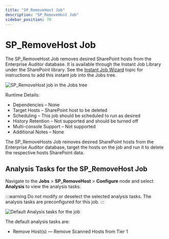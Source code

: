 ```yaml
---
title: "SP_RemoveHost Job"
description: "SP_RemoveHost Job"
sidebar_position: 70
---
```


# SP_RemoveHost Job

The SP_RemoveHost Job removes desired SharePoint hosts from the Enterprise Auditor database. It is
available through the Instant Job Library under the SharePoint library. See the
[Instant Job Wizard](/docs/accessanalyzer/11.6/admin/jobs/instantjobs/overview.md)
topic for instructions to add this instant job into the Jobs tree.

![SP_RemoveHost job in the Jobs tree](/images/accessanalyzer/11.6/admin/jobs/instantjobs/jobstree_1.webp)

Runtime Details:

- Dependencies – None
- Target Hosts – SharePoint host to be deleted
- Scheduling – This job should be scheduled to run as desired
- History Retention – Not supported and should be turned off
- Multi-console Support – Not supported
- Additional Notes – None

The SP_RemoveHosts Job removes desired SharePoint hosts from the Enterprise Auditor database, target
the hosts on the job and run it to delete the respective hosts SharePoint data.

## Analysis Tasks for the SP_RemoveHost Job

Navigate to the **Jobs** > **SP_RemoveHost** > **Configure** node and select **Analysis** to view
the analysis tasks.

:::warning
Do not modify or deselect the selected analysis tasks. The analysis tasks are
preconfigured for this job.
:::


![Default Analysis tasks for the job](/images/accessanalyzer/11.6/admin/jobs/instantjobs/analysistasks_1.webp)

The default analysis tasks are:

- Remove Host(s) — Remove Scanned Hosts from Tier 1
